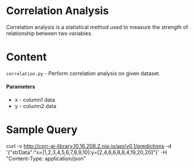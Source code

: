 # Correlation Analysis

Correlation analysis is a statistical method used to measure the strength of relationship between two variables.

# Content

`correlation.py` - Perform correlation analysis on given dataset.
#### Parameters
* x - column1 data
* y - column2 data

# Sample Query

curl -v http://corr-ai-library.10.16.208.2.nip.io/api/v0.1/predictions -d '{"strData":"x=[1,2,3,4,5,6,7,8,9,10]:y=[2,4,6,6,8,8,4,19,20,20]"}' -H "Content-Type: application/json"
